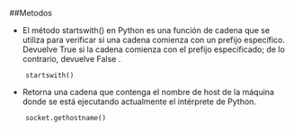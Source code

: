 
##Metodos

- El método startswith() en Python es una función de cadena que se utiliza para verificar si una cadena comienza con un prefijo específico. Devuelve True si la cadena comienza con el prefijo especificado; de lo contrario, devuelve False .

```
    startswith()
```

- Retorna una cadena que contenga el nombre de host de la máquina donde se está ejecutando actualmente el intérprete de Python.

```
    socket.gethostname()
```